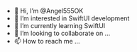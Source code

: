 - 👋 Hi, I’m @Angel555OK
- 👀 I’m interested in SwiftUI development
- 🌱 I’m currently learning SwiftUI
- 💞️ I’m looking to collaborate on ...
- 📫 How to reach me ...

<!---
Angel555OK/Angel555OK is a ✨ special ✨ repository because its `README.md` (this file) appears on your GitHub profile.
You can click the Preview link to take a look at your changes.
--->
